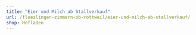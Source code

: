 ```yaml
---
title: "Eier und Milch ab Stallverkauf"
url: /floezlingen-zimmern-ob-rottweil/eier-und-milch-ab-stallverkauf/
shop: Hofladen
---
```


